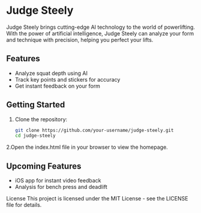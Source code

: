 # Judge Steely

Judge Steely brings cutting-edge AI technology to the world of powerlifting. With the power of artificial intelligence, Judge Steely can analyze your form and technique with precision, helping you perfect your lifts.

## Features

- Analyze squat depth using AI
- Track key points and stickers for accuracy
- Get instant feedback on your form

## Getting Started

1. Clone the repository:
   ```bash
   git clone https://github.com/your-username/judge-steely.git
   cd judge-steely

2.Open the index.html file in your browser to view the homepage.

## Upcoming Features

- iOS app for instant video feedback
- Analysis for bench press and deadlift

License
This project is licensed under the MIT License - see the LICENSE file for details.

